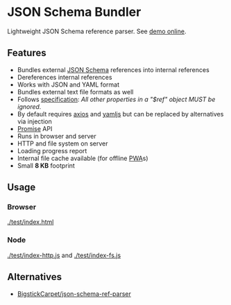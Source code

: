 # JSON Schema Bundler

Lightweight JSON Schema reference parser. See [demo online](https://darosh.github.io/json-schema-bundler/test/).


## Features

- Bundles external [JSON Schema](http://json-schema.org/) references into internal references
- Dereferences internal references
- Works with JSON and YAML format
- Bundles external text file formats as well
- Follows [specification](http://json-schema.org/latest/json-schema-core.html#rfc.section.8): *All other properties in a "$ref" object MUST be ignored.*
- By default requires [axios](https://github.com/mzabriskie/axios) and [yamljs](https://github.com/jeremyfa/yaml.js) but can be replaced by alternatives via injection
- [Promise](https://developer.mozilla.org/en/docs/Web/JavaScript/Reference/Global_Objects/Promise) API
- Runs in browser and server
- HTTP and file system on server
- Loading progress report
- Internal file cache available (for offline [PWA](https://developers.google.com/web/progressive-web-apps/)s)
- Small **8 KB** footprint


## Usage


### Browser

[./test/index.html](./test/index.html)


### Node

[./test/index-http.js](./test/test-http.html) and [./test/index-fs.js](./test/test-fs.html)


## Alternatives

- [BigstickCarpet/json-schema-ref-parser](https://github.com/BigstickCarpet/json-schema-ref-parser)
